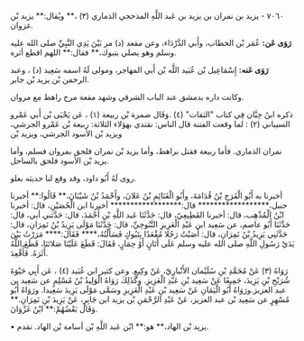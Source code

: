 ٧٠٦٠ - يزيد بن نمران بن يزيد بن عَبد اللَّهِ المذحجي الذماري (٣) ،** ويُقال:** يزيد بْن غزوان.

**رَوَى عَن:** عُمَر بْن الخطاب، وأَبي الدَّرْدَاء، وعن مقعد (د) مر بَيْنَ يَدِي النَّبِيِّ صلى الله عليه وسلم وهو يصلي بتبوك،** فقال:** اللهم اقطع أثره.

**رَوَى عَنه:** إِسْمَاعِيل بْن عُبَيد اللَّه بْن أَبي المهاجر، ومولى لَهُ اسمه سَعِيد (د) ، وعبد الرحمن بْن يزيد بْن جابر.

وكانت داره بدمشق عند الباب الشرقي وشهد مقعة مرج راهط مع مروان.

ذكره ابنُ حِبَّان فِي كتاب "الثقات" (٤) .وَقَال ضمرة بْن ربيعة (١) ، عَن يَحْيَى بْن أَبي عَمْرو السيباني (٢) : لما وقعت الفتنة قال الناس: نقتدي بهؤلاء الثلاثة: ربيعة بْن عَمْرو الجرشي، ويزيد بْن الأسود الجرشي، ويزيد بْن

نمران الذماري. فأما ربيعة فقتل براهط، وأما يزيد بْن نمران فلحق بمروان فسلم، وأما يزيد بْن الأسود فلحق بالساحل.

روى لَهُ أَبُو داود، وقد وقع لنا حديثه بعلو.

أخبرنا به أَبُو الْفَرَجِ بْنُ قُدَامَةَ، وأَبُو الْغَنَائِمِ بْنُ عَلانَ، وأَحْمَدُ بْنُ شَيْبَانَ،** قَالُوا:** أخبرنا حنبل،****************** قال:****************** أخبرنا ابن الْحُصَيْنِ، قال: أخبرنا ابْنُ الْمُذْهِب، قال: أخبرنا القَطِيعِيّ، قال: حَدَّثَنَا عَبد اللَّهِ بْن أَحْمَدَ، قال: حَدَّثني أبي، قال: حَدَّثَنَا أَبُو عاصم، عن سَعِيد ابن عَبْدِ الْعَزِيزِ التَّنُوخِيِّ، قال: حَدَّثَنَا مَوْلَى يَزِيدُ بْنُ نَمِرَانِ، قال: حَدَّثَنِي يَزِيدُ بْنُ نَمِرَانِ، قال: أَصَبْتُ رَجُلا مُقْعَدًا بِتَبُوكٍ فَسَأَلْتُهُ،**** فَقَالَ:**** مَرَرْتُ بَيْنَ يَدَيْ رَسُولِ اللَّهِ صلى الله عليه وسلم عَلَى أَتَانٍ أَوْ حِمَارٍ، فَقَالَ: قَطَعَ عَلَيْنَا صَلاتَنَا، قَطَعَ اللَّهُ أَثَرَهُ. فَأُقْعِدَ.

رَوَاهُ (٣) عَنْ مُحَمَّدِ بْنِ سُلَيْمان الأَنْبارِيّ، عَنْ وكِيعٍ. وعن كثير ابن عُبَيد (٤) ، عَن أَبِي حَيْوَةَ شُرَيْحِ بْنِ يَزِيدَ، جَمِيعًا عَنْ سَعِيد بْنِ عَبْدِ الْعَزِيزِ. وكَذَلِكَ رَوَاهُ الْوَلِيدُ بْنُ مُسْلِمٍ عن سَعِيد بن عبد العزيز.ورَوَاهُ أَبُو الْيَمَانِ عَنْ سَعِيد بْنِ عَبْدِ الْعَزِيزِ وسَمَّى مَوْلَى يَزِيدَ سَعِيدا. ورَوَاهُ أَبُو مُسْهِرٍ عن سَعِيد بْن عبد العزيز، عَنْ عَبْدِ الرَّحْمَنِ بْن يزيد ابن جَابِرٍ، عَنْ يَزِيدَ بْنِ نَمِرَانِ.** وَقَال بَعْضُهُمْ:** ابْنُ غَزْوَانَ.

• يزيد بْن الهاد،** هو:** ابْن عَبد اللَّهِ بْن أسامة بْن الهاد. تقدم.